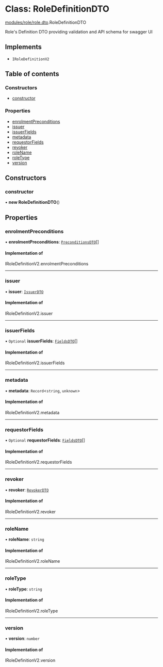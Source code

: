 # Class: RoleDefinitionDTO

[modules/role/role.dto](../modules/modules_role_role_dto.md).RoleDefinitionDTO

Role's Definition DTO providing validation and API schema for swagger UI

## Implements

- `IRoleDefinitionV2`

## Table of contents

### Constructors

- [constructor](modules_role_role_dto.RoleDefinitionDTO.md#constructor)

### Properties

- [enrolmentPreconditions](modules_role_role_dto.RoleDefinitionDTO.md#enrolmentpreconditions)
- [issuer](modules_role_role_dto.RoleDefinitionDTO.md#issuer)
- [issuerFields](modules_role_role_dto.RoleDefinitionDTO.md#issuerfields)
- [metadata](modules_role_role_dto.RoleDefinitionDTO.md#metadata)
- [requestorFields](modules_role_role_dto.RoleDefinitionDTO.md#requestorfields)
- [revoker](modules_role_role_dto.RoleDefinitionDTO.md#revoker)
- [roleName](modules_role_role_dto.RoleDefinitionDTO.md#rolename)
- [roleType](modules_role_role_dto.RoleDefinitionDTO.md#roletype)
- [version](modules_role_role_dto.RoleDefinitionDTO.md#version)

## Constructors

### constructor

• **new RoleDefinitionDTO**()

## Properties

### enrolmentPreconditions

• **enrolmentPreconditions**: [`PreconditionsDTO`](modules_role_role_dto.PreconditionsDTO.md)[]

#### Implementation of

IRoleDefinitionV2.enrolmentPreconditions

___

### issuer

• **issuer**: [`IssuerDTO`](modules_role_role_dto.IssuerDTO.md)

#### Implementation of

IRoleDefinitionV2.issuer

___

### issuerFields

• `Optional` **issuerFields**: [`FieldsDTO`](modules_role_role_dto.FieldsDTO.md)[]

#### Implementation of

IRoleDefinitionV2.issuerFields

___

### metadata

• **metadata**: `Record`<`string`, `unknown`\>

#### Implementation of

IRoleDefinitionV2.metadata

___

### requestorFields

• `Optional` **requestorFields**: [`FieldsDTO`](modules_role_role_dto.FieldsDTO.md)[]

#### Implementation of

IRoleDefinitionV2.requestorFields

___

### revoker

• **revoker**: [`RevokerDTO`](modules_role_role_dto.RevokerDTO.md)

#### Implementation of

IRoleDefinitionV2.revoker

___

### roleName

• **roleName**: `string`

#### Implementation of

IRoleDefinitionV2.roleName

___

### roleType

• **roleType**: `string`

#### Implementation of

IRoleDefinitionV2.roleType

___

### version

• **version**: `number`

#### Implementation of

IRoleDefinitionV2.version

